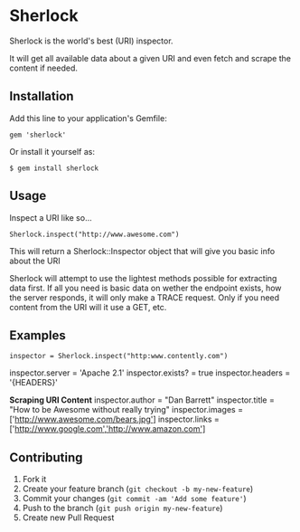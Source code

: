 # Sherlock

Sherlock is the world's best (URI) inspector.

It will get all available data about a given URI and even fetch and scrape the content if needed.

## Installation

Add this line to your application's Gemfile:

    gem 'sherlock'

Or install it yourself as:

    $ gem install sherlock

## Usage

Inspect a URI like so...

```Sherlock.inspect("http://www.awesome.com")```

This will return a Sherlock::Inspector object that will give you basic info about the URI

Sherlock will attempt to use the lightest methods possible for extracting data first. If all you need is basic data on wether the endpoint exists, how the server responds, it will only make a TRACE request. Only if you need content from the URI will it use a GET, etc.

## Examples

```inspector = Sherlock.inspect("http:www.contently.com")```

inspector.server = 'Apache 2.1'
inspector.exists? = true
inspector.headers = '{HEADERS}'

**Scraping URI Content**
inspector.author = "Dan Barrett"
inspector.title = "How to be Awesome without really trying"
inspector.images = ['http://www.awesome.com/bears.jpg']
inspector.links = ['http://www.google.com','http://www.amazon.com']

## Contributing

1. Fork it
2. Create your feature branch (`git checkout -b my-new-feature`)
3. Commit your changes (`git commit -am 'Add some feature'`)
4. Push to the branch (`git push origin my-new-feature`)
5. Create new Pull Request
